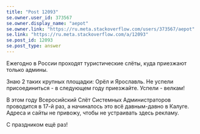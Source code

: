 ```yaml
---
title: "Post 12093"
se.owner.user_id: 373567
se.owner.display_name: "aepot"
se.owner.link: "https://ru.meta.stackoverflow.com/users/373567/aepot"
se.link: "https://ru.meta.stackoverflow.com/a/12093"
se.post_id: 12093
se.post_type: answer
---
```

<p>Ежегодно в России проходят туристические слёты, куда приезжают только админы.</p>
<p>Знаю 2 таких крупных площадки: Орёл и Ярославль. Не успели присоединиться - в следующем году приезжайте. Успели - велкам!</p>
<p>В этом году Всеросийский Слёт Системных Администраторов проводится в 17-й раз, а начиналось это всё давным-давно в Калуге. Адреса и сайты не привожу, чтобы не устраивать здесь рекламу.</p>
<p>С праздником ещё раз!</p>
